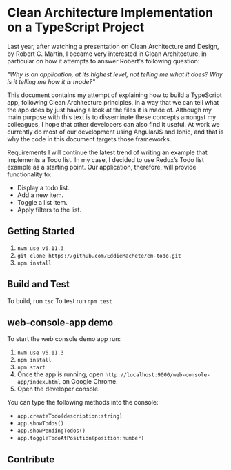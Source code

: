# Clean Architecture Implementation on a TypeScript Project

Last year, after watching a presentation on Clean Architecture and Design, by Robert C. Martin, I became very interested in Clean Architecture, in particular on how it attempts to answer Robert's following question:

*"Why is an application, at its highest level, not telling me what it does?  Why is it telling me how it is made?"*

This document contains my attempt of explaining how to build a TypeScript app, following Clean Architecture principles, in a way that we can tell what the app does by just having a look at the files it is made of.  Although my main purpose with this text is to disseminate these concepts amongst my colleagues, I hope that other developers can also find it useful.  At work we currently do most of our development using AngularJS and Ionic, and that is why the code in this document targets those frameworks.

Requirements
I will continue the latest trend of writing an example that implements a Todo list.  In my case, I decided to use Redux’s Todo list example as a starting point.  Our application, therefore, will provide functionality to:
* Display a todo list. 
* Add a new item. 
* Toggle a list item.
* Apply filters to the list.


## Getting Started
1. `nvm use v6.11.3`
2. `git clone https://github.com/EddieMachete/em-todo.git`
3. `npm install`

## Build and Test
To build, run `tsc`
To test run `npm test`

## web-console-app demo
To start the web console demo app run:
1. `nvm use v6.11.3`
2. `npm install`
3. `npm start`
4. Once the app is running, open `http://localhost:9000/web-console-app/index.html` on Google Chrome.
5. Open the developer console.

You can type the following methods into the console:
* `app.createTodo(description:string)`
* `app.showTodos()`
* `app.showPendingTodos()`
* `app.toggleTodoAtPosition(position:number)`


## Contribute